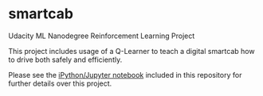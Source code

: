 # smartcab
Udacity ML Nanodegree Reinforcement Learning Project

This project includes usage of a Q-Learner to teach a digital smartcab how to drive both safely and efficiently.

Please see the [iPython/Jupyter notebook](https://github.com/mvirgo/smartcab/blob/master/smartcab.ipynb) included in this repository for further details over this project.
